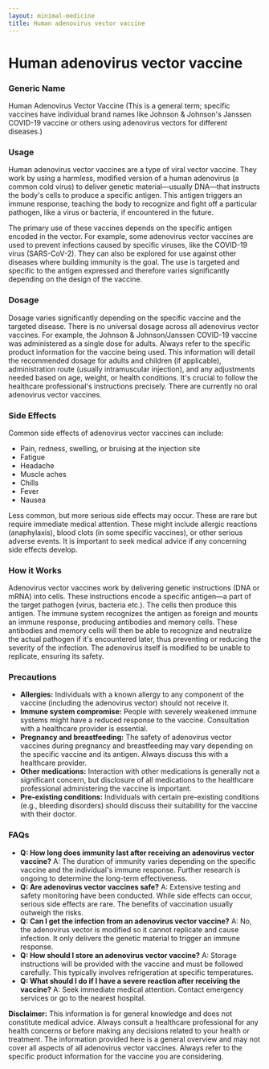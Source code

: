 ```yaml
---
layout: minimal-medicine
title: Human adenovirus vector vaccine
---
```


# Human adenovirus vector vaccine
### Generic Name
Human Adenovirus Vector Vaccine (This is a general term; specific vaccines have individual brand names like  Johnson & Johnson's Janssen COVID-19 vaccine or others using adenovirus vectors for different diseases.)

### Usage
Human adenovirus vector vaccines are a type of viral vector vaccine.  They work by using a harmless, modified version of a human adenovirus (a common cold virus) to deliver genetic material—usually DNA—that instructs the body's cells to produce a specific antigen.  This antigen triggers an immune response, teaching the body to recognize and fight off a particular pathogen, like a virus or bacteria, if encountered in the future.  

The primary use of these vaccines depends on the specific antigen encoded in the vector.  For example, some adenovirus vector vaccines are used to prevent infections caused by specific viruses, like the COVID-19 virus (SARS-CoV-2).  They can also be explored for use against other diseases where building immunity is the goal.  The use is targeted and specific to the antigen expressed and therefore varies significantly depending on the design of the vaccine.

### Dosage
Dosage varies significantly depending on the specific vaccine and the targeted disease.  There is no universal dosage across all adenovirus vector vaccines.  For example, the Johnson & Johnson/Janssen COVID-19 vaccine was administered as a single dose for adults.   Always refer to the specific product information for the vaccine being used. This information will detail the recommended dosage for adults and children (if applicable), administration route (usually intramuscular injection), and any adjustments needed based on age, weight, or health conditions.  It's crucial to follow the healthcare professional's instructions precisely.  There are currently no oral adenovirus vector vaccines.


### Side Effects
Common side effects of adenovirus vector vaccines can include:

* Pain, redness, swelling, or bruising at the injection site
* Fatigue
* Headache
* Muscle aches
* Chills
* Fever
* Nausea


Less common, but more serious side effects may occur.  These are rare but require immediate medical attention. These might include allergic reactions (anaphylaxis), blood clots (in some specific vaccines), or other serious adverse events. It is important to seek medical advice if any concerning side effects develop.


### How it Works
Adenovirus vector vaccines work by delivering genetic instructions (DNA or mRNA) into cells.  These instructions encode a specific antigen—a part of the target pathogen (virus, bacteria etc.). The cells then produce this antigen.  The immune system recognizes the antigen as foreign and mounts an immune response, producing antibodies and memory cells.  These antibodies and memory cells will then be able to recognize and neutralize the actual pathogen if it's encountered later, thus preventing or reducing the severity of the infection.  The adenovirus itself is modified to be unable to replicate, ensuring its safety.

### Precautions
* **Allergies:** Individuals with a known allergy to any component of the vaccine (including the adenovirus vector) should not receive it.
* **Immune system compromise:** People with severely weakened immune systems might have a reduced response to the vaccine.  Consultation with a healthcare provider is essential.
* **Pregnancy and breastfeeding:**  The safety of adenovirus vector vaccines during pregnancy and breastfeeding may vary depending on the specific vaccine and its antigen.  Always discuss this with a healthcare provider.
* **Other medications:**  Interaction with other medications is generally not a significant concern, but disclosure of all medications to the healthcare professional administering the vaccine is important.
* **Pre-existing conditions:** Individuals with certain pre-existing conditions (e.g., bleeding disorders) should discuss their suitability for the vaccine with their doctor.

### FAQs
* **Q: How long does immunity last after receiving an adenovirus vector vaccine?**  A: The duration of immunity varies depending on the specific vaccine and the individual's immune response. Further research is ongoing to determine the long-term effectiveness.
* **Q: Are adenovirus vector vaccines safe?** A: Extensive testing and safety monitoring have been conducted. While side effects can occur, serious side effects are rare. The benefits of vaccination usually outweigh the risks.
* **Q: Can I get the infection from an adenovirus vector vaccine?** A: No, the adenovirus vector is modified so it cannot replicate and cause infection.  It only delivers the genetic material to trigger an immune response.
* **Q: How should I store an adenovirus vector vaccine?** A: Storage instructions will be provided with the vaccine and must be followed carefully.  This typically involves refrigeration at specific temperatures.
* **Q: What should I do if I have a severe reaction after receiving the vaccine?** A: Seek immediate medical attention. Contact emergency services or go to the nearest hospital.


**Disclaimer:** This information is for general knowledge and does not constitute medical advice. Always consult a healthcare professional for any health concerns or before making any decisions related to your health or treatment.  The information provided here is a general overview and may not cover all aspects of all adenovirus vector vaccines.  Always refer to the specific product information for the vaccine you are considering.
